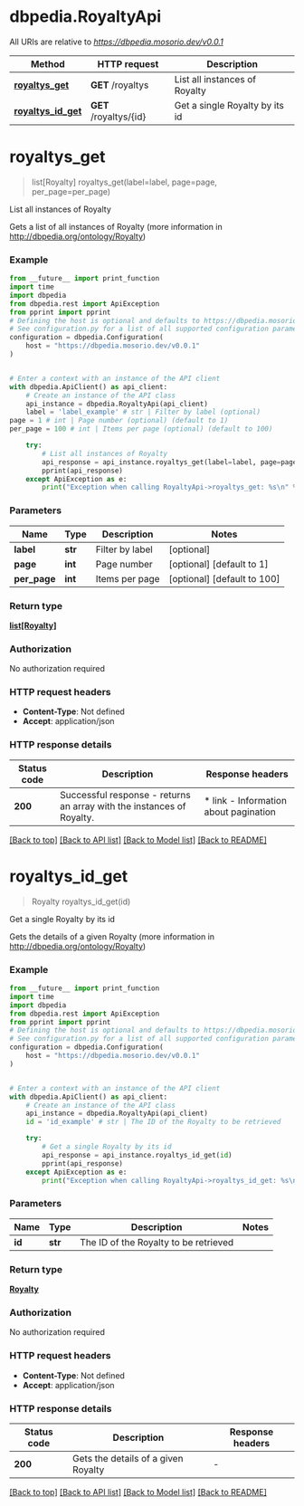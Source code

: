 # dbpedia.RoyaltyApi

All URIs are relative to *https://dbpedia.mosorio.dev/v0.0.1*

Method | HTTP request | Description
------------- | ------------- | -------------
[**royaltys_get**](RoyaltyApi.md#royaltys_get) | **GET** /royaltys | List all instances of Royalty
[**royaltys_id_get**](RoyaltyApi.md#royaltys_id_get) | **GET** /royaltys/{id} | Get a single Royalty by its id


# **royaltys_get**
> list[Royalty] royaltys_get(label=label, page=page, per_page=per_page)

List all instances of Royalty

Gets a list of all instances of Royalty (more information in http://dbpedia.org/ontology/Royalty)

### Example

```python
from __future__ import print_function
import time
import dbpedia
from dbpedia.rest import ApiException
from pprint import pprint
# Defining the host is optional and defaults to https://dbpedia.mosorio.dev/v0.0.1
# See configuration.py for a list of all supported configuration parameters.
configuration = dbpedia.Configuration(
    host = "https://dbpedia.mosorio.dev/v0.0.1"
)


# Enter a context with an instance of the API client
with dbpedia.ApiClient() as api_client:
    # Create an instance of the API class
    api_instance = dbpedia.RoyaltyApi(api_client)
    label = 'label_example' # str | Filter by label (optional)
page = 1 # int | Page number (optional) (default to 1)
per_page = 100 # int | Items per page (optional) (default to 100)

    try:
        # List all instances of Royalty
        api_response = api_instance.royaltys_get(label=label, page=page, per_page=per_page)
        pprint(api_response)
    except ApiException as e:
        print("Exception when calling RoyaltyApi->royaltys_get: %s\n" % e)
```

### Parameters

Name | Type | Description  | Notes
------------- | ------------- | ------------- | -------------
 **label** | **str**| Filter by label | [optional] 
 **page** | **int**| Page number | [optional] [default to 1]
 **per_page** | **int**| Items per page | [optional] [default to 100]

### Return type

[**list[Royalty]**](Royalty.md)

### Authorization

No authorization required

### HTTP request headers

 - **Content-Type**: Not defined
 - **Accept**: application/json

### HTTP response details
| Status code | Description | Response headers |
|-------------|-------------|------------------|
**200** | Successful response - returns an array with the instances of Royalty. |  * link - Information about pagination <br>  |

[[Back to top]](#) [[Back to API list]](../README.md#documentation-for-api-endpoints) [[Back to Model list]](../README.md#documentation-for-models) [[Back to README]](../README.md)

# **royaltys_id_get**
> Royalty royaltys_id_get(id)

Get a single Royalty by its id

Gets the details of a given Royalty (more information in http://dbpedia.org/ontology/Royalty)

### Example

```python
from __future__ import print_function
import time
import dbpedia
from dbpedia.rest import ApiException
from pprint import pprint
# Defining the host is optional and defaults to https://dbpedia.mosorio.dev/v0.0.1
# See configuration.py for a list of all supported configuration parameters.
configuration = dbpedia.Configuration(
    host = "https://dbpedia.mosorio.dev/v0.0.1"
)


# Enter a context with an instance of the API client
with dbpedia.ApiClient() as api_client:
    # Create an instance of the API class
    api_instance = dbpedia.RoyaltyApi(api_client)
    id = 'id_example' # str | The ID of the Royalty to be retrieved

    try:
        # Get a single Royalty by its id
        api_response = api_instance.royaltys_id_get(id)
        pprint(api_response)
    except ApiException as e:
        print("Exception when calling RoyaltyApi->royaltys_id_get: %s\n" % e)
```

### Parameters

Name | Type | Description  | Notes
------------- | ------------- | ------------- | -------------
 **id** | **str**| The ID of the Royalty to be retrieved | 

### Return type

[**Royalty**](Royalty.md)

### Authorization

No authorization required

### HTTP request headers

 - **Content-Type**: Not defined
 - **Accept**: application/json

### HTTP response details
| Status code | Description | Response headers |
|-------------|-------------|------------------|
**200** | Gets the details of a given Royalty |  -  |

[[Back to top]](#) [[Back to API list]](../README.md#documentation-for-api-endpoints) [[Back to Model list]](../README.md#documentation-for-models) [[Back to README]](../README.md)

